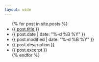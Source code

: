 ```yaml
---
layout: wide
---
```



<ul>
    {% for post in site.posts %}
        <li class="row">
            <a href="{{ post.permalink }}" title="{{ post.description }}">{{ post.title }}</a>
        </li>
        <li class="row">
            <span>{{ post.date | date: "%-d %B %Y" }}</span>
        </li>
        <li class="row">
            <span>{{ post.modified | date: "%-d %B %Y" }}</span>
        </li>
        <li class="row">
            <span>{{ post.description }}</span>
        </li>
        <li class="row">
            <span>{{ post.excerpt }}</span>
        </li>
    {% endfor %}
</ul>

